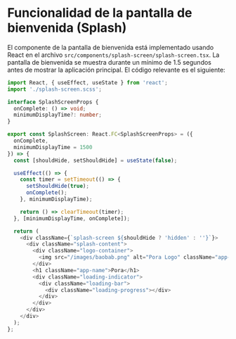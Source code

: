 # Funcionalidad de la pantalla de bienvenida (Splash)

El componente de la pantalla de bienvenida está implementado usando React en el archivo `src/components/splash-screen/splash-screen.tsx`. La pantalla de bienvenida se muestra durante un mínimo de 1.5 segundos antes de mostrar la aplicación principal. El código relevante es el siguiente:

```typescript
import React, { useEffect, useState } from 'react';
import './splash-screen.scss';

interface SplashScreenProps {
  onComplete: () => void;
  minimumDisplayTime?: number;
}

export const SplashScreen: React.FC<SplashScreenProps> = ({ 
  onComplete, 
  minimumDisplayTime = 1500 
}) => {
  const [shouldHide, setShouldHide] = useState(false);

  useEffect(() => {
    const timer = setTimeout(() => {
      setShouldHide(true);
      onComplete();
    }, minimumDisplayTime);

    return () => clearTimeout(timer);
  }, [minimumDisplayTime, onComplete]);

  return (
    <div className={`splash-screen ${shouldHide ? 'hidden' : ''}`}>
      <div className="splash-content">
        <div className="logo-container">
          <img src="/images/baobab.png" alt="Pora Logo" className="app-logo" />
        </div>
        <h1 className="app-name">Pora</h1>
        <div className="loading-indicator">
          <div className="loading-bar">
            <div className="loading-progress"></div>
          </div>
        </div>
      </div>
    </div>
  );
};
```
